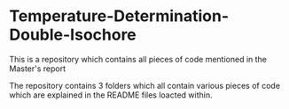 # Temperature-Determination-Double-Isochore
This is a repository which contains all pieces of code mentioned in the Master's report

The repository contains 3 folders which all contain various pieces of code which are explained in the README files loacted within.

